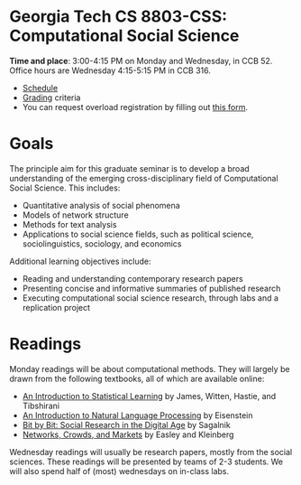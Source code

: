Georgia Tech CS 8803-CSS: Computational Social Science
============

**Time and place**: 3:00-4:15 PM on Monday and Wednesday, in CCB 52. Office hours are Wednesday 4:15-5:15 PM in CCB 316.

- [Schedule](https://docs.google.com/spreadsheets/d/1O9pofBgcqhAE7Oz9cw5XoSMu18jrR49e9O-I0xfu7OU)
- [Grading](grading.md) criteria
- You can request overload registration by filling out [this form](https://goo.gl/forms/L9o3vQC0kNy8q3RK2).

# Goals

The principle aim for this graduate seminar is to develop a broad
understanding of the emerging cross-disciplinary field of Computational Social Science.
This includes:
+ Quantitative analysis of social phenomena
+ Models of network structure
+ Methods for text analysis
+ Applications to social science fields, such as political science, sociolinguistics, sociology, and economics

Additional learning objectives include:
- Reading and understanding contemporary research papers
- Presenting concise and informative summaries of published research
- Executing computational social science research, through labs and a replication project

# Readings

Monday readings will be about computational methods. They will largely be drawn from the following textbooks, all of which are available online:

- [An Introduction to Statistical Learning](http://www-bcf.usc.edu/~gareth/ISL/) by James, Witten, Hastie, and Tibshirani
- [An Introduction to Natural Language Processing](https://github.com/jacobeisenstein/gt-nlp-class/tree/master/notes) by Eisenstein
- [Bit by Bit: Social Research in the Digital Age](http://www.bitbybitbook.com/) by Sagalnik
- [Networks, Crowds, and Markets](http://www.cs.cornell.edu/home/kleinber/networks-book/) by Easley and Kleinberg

Wednesday readings will usually be research papers, mostly from the social sciences. These readings will be presented by teams of 2-3 students. We will also spend half of (most) wednesdays on in-class labs.
